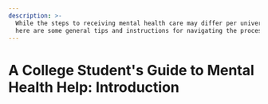 ```yaml
---
description: >-
  While the steps to receiving mental health care may differ per university,
  here are some general tips and instructions for navigating the process:
---
```


# A College Student's Guide to Mental Health Help: Introduction

